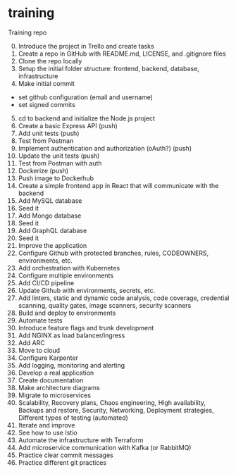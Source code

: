 # training
Training repo

0. Introduce the project in Trello and create tasks
1. Create a repo in GitHub with README.md, LICENSE, and .gitignore files
2. Clone the repo locally
3. Setup the initial folder structure: frontend, backend, database, infrastructure
4. Make initial commit
- set github configuration (email and username)
- set signed commits
5. cd to backend and initialize the Node.js project
6. Create a basic Express API (push)
7. Add unit tests (push)
8. Test from Postman
9. Implement authentication and authorization (oAuth?) (push)
10. Update the unit tests (push)
11. Test from Postman with auth
12. Dockerize (push)
13. Push image to Dockerhub
14. Create a simple frontend app in React that will communicate with the backend
15. Add MySQL database
16. Seed it
17. Add Mongo database
18. Seed it
19. Add GraphQL database
20. Seed it
21. Improve the application
22. Configure Github with protected branches, rules, CODEOWNERS, environments, etc.
23. Add orchestration with Kubernetes
24. Configure multiple environments
25. Add CI/CD pipeline
26. Update Github with environments, secrets, etc.
27. Add linters, static and dynamic code analysis, code coverage, credential scanning, quality gates, image scanners, security scanners
28. Build and deploy to environments
29. Automate tests
30. Introduce feature flags and trunk development
31. Add NGINX as load balancer/ingress
32. Add ARC
33. Move to cloud
34. Configure Karpenter
35. Add logging, monitoring and alerting
36. Develop a real application
37. Create documentation
38. Make architecture diagrams
39. Migrate to microservices
40. Scalability, Recovery plans, Chaos engineering, High availability, Backups and restore, Security, Networking, Deployment strategies, Different types of testing (automated)
41. Iterate and improve
42. See how to use Istio
43. Automate the infrastructure with Terraform
44. Add microservice communication with Kafka (or RabbitMQ)
45. Practice clear commit messages
46. Practice different git practices
